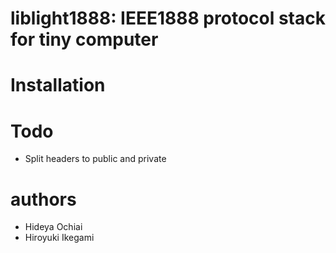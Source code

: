 # liblight1888: IEEE1888 protocol stack for tiny computer

# Installation



# Todo

* Split headers to public and private

# authors

* Hideya Ochiai
* Hiroyuki Ikegami

